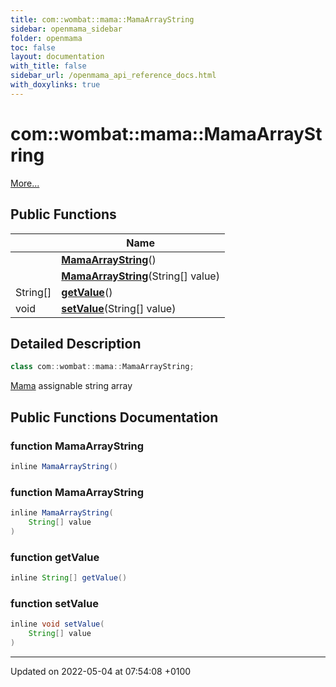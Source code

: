 ```yaml
---
title: com::wombat::mama::MamaArrayString
sidebar: openmama_sidebar
folder: openmama
toc: false
layout: documentation
with_title: false
sidebar_url: /openmama_api_reference_docs.html
with_doxylinks: true
---
```


# com::wombat::mama::MamaArrayString



 [More...](#detailed-description)

## Public Functions

|                | Name           |
| -------------- | -------------- |
| | **[MamaArrayString](classcom_1_1wombat_1_1mama_1_1MamaArrayString.html#function-mamaarraystring)**() |
| | **[MamaArrayString](classcom_1_1wombat_1_1mama_1_1MamaArrayString.html#function-mamaarraystring)**(String[] value) |
| String[] | **[getValue](classcom_1_1wombat_1_1mama_1_1MamaArrayString.html#function-getvalue)**() |
| void | **[setValue](classcom_1_1wombat_1_1mama_1_1MamaArrayString.html#function-setvalue)**(String[] value) |

## Detailed Description

```java
class com::wombat::mama::MamaArrayString;
```


[Mama](classcom_1_1wombat_1_1mama_1_1Mama.html) assignable string array 

## Public Functions Documentation

### function MamaArrayString

```java
inline MamaArrayString()
```


### function MamaArrayString

```java
inline MamaArrayString(
    String[] value
)
```


### function getValue

```java
inline String[] getValue()
```


### function setValue

```java
inline void setValue(
    String[] value
)
```


-------------------------------

Updated on 2022-05-04 at 07:54:08 +0100